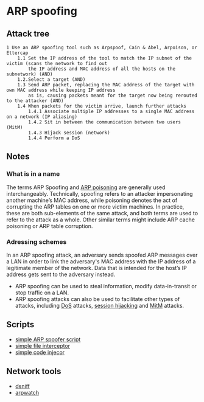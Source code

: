 # ARP spoofing

## Attack tree

```text
1 Use an ARP spoofing tool such as Arpspoof, Cain & Abel, Arpoison, or Ettercap
    1.1 Set the IP address of the tool to match the IP subnet of the victim (scans the network to find out 
        the IP address and MAC address of all the hosts on the subnetwork) (AND)
    1.2.Select a target (AND)
    1.3 Send ARP packet, replacing the MAC address of the target with own MAC address while keeping IP address 
        as is, causing packets meant for the target now being rerouted to the attacker (AND)
    1.4 When packets for the victim arrive, launch further attacks
        1.4.1 Associate multiple IP addresses to a single MAC address on a network (IP aliasing)
        1.4.2 Sit in between the communication between two users (MitM)
        1.4.3 Hijack session (network)
        1.4.4 Perform a DoS
```

## Notes

### What is in a name

The terms ARP Spoofing and [ARP poisoning](arp-cache-poisoning.md) are generally used interchangeably. Technically, 
spoofing refers to an attacker impersonating another machine’s MAC address, while poisoning denotes the act of 
corrupting the ARP tables on one or more victim machines. In practice, these are both sub-elements of the same attack, 
and both terms are used to refer to the attack as a whole. Other similar terms might include ARP cache poisoning or 
ARP table corruption.

### Adressing schemes

In an ARP spoofing attack, an adversary sends spoofed ARP messages over a LAN in order to link the adversary's MAC address with the IP address of a legitimate member of the network. Data that is intended for the host’s IP address gets sent to the adversary instead.
* ARP spoofing can be used to steal information, modify data-in-transit or stop traffic on a LAN.
* ARP spoofing attacks can also be used to facilitate other types of attacks, including [DoS](../tcp-ip/DoS.md) attacks, [session hijacking](../tcp-ip/Hijack-network-session.md) and [MitM](../box/MitM.md) attacks.

## Scripts
* [simple ARP spoofer script](https://github.com/tymyrddin/ymrir/tree/master/arp_spoofer)
* [simple file interceptor](https://github.com/tymyrddin/ymrir/tree/master/file_interceptor)
* [simple code injecor](https://github.com/tymyrddin/ymrir/tree/master/code_injector)

## Network tools
* [dsniff](https://www.monkey.org/~dugsong/dsniff/)
* [arpwatch](https://ee.lbl.gov/)


